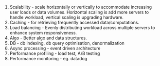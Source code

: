 1. Scalability - scale horizontally or vertically to accommodate increasing user loads or data volumes. Horizontal scaling is add more servers to handle workload, vertical scaling is upgrading hardware. 
2. Caching - for retrieving frequently accessed data/computations.
3. Load balancing - Evenly distributing workload across multiple servers to enhance system responsiveness.
4. Algo - Better algo and data structures.
5. DB - db indexing, db query optimisation, denormalization
6. Async processing - event driven architecture
7. Performance profiling - load test, A/B testing
8. Performance monitoring - eg. datadog